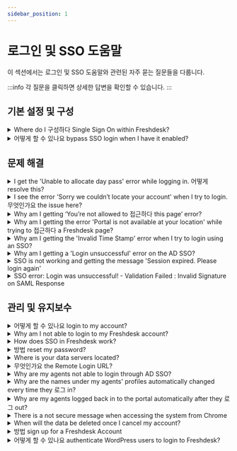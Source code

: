 ```yaml
---
sidebar_position: 1
---
```


# 로그인 및 SSO 도움말

이 섹션에서는 로그인 및 SSO 도움말와 관련된 자주 묻는 질문들을 다룹니다.

:::info
각 질문을 클릭하면 상세한 답변을 확인할 수 있습니다.
:::


## 기본 설정 및 구성

<details>
<summary>Where do I 구성하다 Single Sign On within Freshdesk?</summary>

<p>Using Single Sign-On, your users could get automatically authenticated while logged in to your common Login option. For example, if you have a website or dashboard where your users log in and would like to use the same to access Freshdesk, you could make use of Single Sign-On.</p><p><br /></p><p dir="ltr">You could configure Single Sign-On within Freshdesk by going through your Freshworks Org page. You can access the Org page by clicking on the Freshworks switcher icon on the bottom left corner and click on Security under your Freshworks Org URL and turning on "Single-Sign-On". You could then choose between Simple or SAML SSO to proceed with the configuration.</p><p dir="ltr"><br /></p><p dir="ltr"><img src="#" style="width: auto;" class="fr-fic fr-fil fr-dib" /></p>

</details>

<details>
<summary>어떻게 할 수 있나요 bypass SSO login when I have it enabled?</summary>

You can make use of the companyname.freshdesk.com/login/normal and enter your valid Freshdesk credentials to access the account.

</details>


## 문제 해결

<details>
<summary>I get the 'Unable to allocate day pass' error while logging in. 어떻게 resolve this?</summary>

<div dir="ltr"><div style="box-sizing: border-box; color: rgb(24, 50, 71); font-family: -apple-system, &quot;system-ui&quot;, &quot;Segoe UI&quot;, Roboto, &quot;Helvetica Neue&quot;, Arial, sans-serif; font-size: 14px; font-weight: 400; text-align: start; text-indent: 0px;">If you have been added as an Occasional Agent in your account, and if your account does not have sufficient day passes to log in, you will encounter this error.<br /><br /><img src="#" class="fr-fic fr-fil fr-dib" style="box-sizing: border-box; border: 0px; max-width: 100%; cursor: pointer; padding: 0px 1px; margin-bottom: 5px; margin-left: 0px; display: block; text-align: left; color: rgb(0, 0, 0); font-family: -apple-system, &quot;system-ui&quot;, &quot;Segoe UI&quot;, Roboto, &quot;Helvetica Neue&quot;, Arial, sans-serif; font-size: 13px; font-weight: 400; text-indent: 0px; width: auto;" /></div><div style="box-sizing: border-box; color: rgb(24, 50, 71); font-family: -apple-system, &quot;system-ui&quot;, &quot;Segoe UI&quot;, Roboto, &quot;Helvetica Neue&quot;, Arial, sans-serif; font-size: 14px; font-weight: 400; text-align: start; text-indent: 0px;"><br style="box-sizing: border-box;"></div><div style="box-sizing: border-box; color: rgb(24, 50, 71); font-family: -apple-system, &quot;system-ui&quot;, &quot;Segoe UI&quot;, Roboto, &quot;Helvetica Neue&quot;, Arial, sans-serif; font-size: 14px; font-weight: 400; text-align: start; text-indent: 0px;">You can get in touch with your Account Administrators, and they can assist you in purchasing day passes for logging in. A new day pass can be added to your account from within <strong>Admin &gt; Account &gt; Day passes</strong>. You can also view the day pass Usage History on the same page.</div><p ><br /></p><p ><img src="#" style="width: auto;" class="fr-fic fr-fil fr-dib" /></p></div>

</details>

<details>
<summary>I see the error 'Sorry we couldn’t locate your account' when I try to login. 무엇인가요 the issue here?</summary>

<div dir="ltr"><p><span id="docs-internal-guid-e1461b2d-621d-d933-7a1a-ee5196441987"><span style="font-family: Arial; color: rgb(0, 0, 0); white-space: pre-wrap;"><span dir="ltr" style="font-size: medium;">If the email address that was entered for login, is not an agent/contact in the account, then this error would be displayed. You could sign up for a new account, using the Sign Up option on the Portal, or ask to be added as an Agent from under <strong>Admin &gt;Team &gt; Agents</strong> in your account. Once this is done, you could log in to your Freshdesk Account.</span></span></span></p><p><br /></p><p><span><span style="font-family: Arial; color: rgb(0, 0, 0); white-space: pre-wrap;"><span style="font-size: medium;">If you continue to face issues with login, reach out to Freshdesk support through support@freshdesk.com to know the Agents on your Freshdesk account and we would assist you in getting over this instance.</span></span></span></p></div>

</details>

<details>
<summary>Why am I getting ‘You’re not allowed to 접근하다 this page’ error?</summary>

<p dir="ltr" style="line-height: 1.38; margin-bottom: 0pt;"><span dir="ltr" style="font-size: 12pt; font-family: &quot;Helvetica Neue&quot;; color: rgb(14, 16, 26); font-weight: 400;">You will encounter the error ‘</span><span style="font-family: Helvetica Neue;"><span style="font-size: 12pt; color: rgb(0, 0, 0); font-weight: 400; font-family: &quot;Helvetica Neue&quot;;">You’re not allowed to access this page</span><span style="font-size: 12pt; color: rgb(14, 16, 26); font-weight: 400; font-family: &quot;Helvetica Neue&quot;;">,’ if you click on a link you don’t have access to or do not have the right to view. Let us consider the following scenarios.</span><br style="font-family: &quot;Helvetica Neue&quot;;"><br style="font-family: &quot;Helvetica Neue&quot;;"></span></p><p dir="ltr" style="line-height: 1.38; margin-bottom: 0pt; font-family: &quot;Helvetica Neue&quot;;"><span style="font-family: Helvetica Neue;"><a href="https://docs.google.com/document/d/1TkgdOi7mpoUrb-i9DH2VbF-eSPoJ5g91BYqgf1wN4ws/edit#heading=h.yrkszl4y4q1j" style="font-family: &quot;Helvetica Neue&quot;;"></a></span></p><p style="margin-left: 40px; font-family: &quot;Helvetica Neue&quot;;"><span style="font-family: Helvetica Neue;"><a dir="ltr" href="#Error-displayed-for-agents" style="font-family: &quot;Helvetica Neue&quot;;"><span style="font-size: 16px; font-family: &quot;Helvetica Neue&quot;;">Error displayed for agents</span></a></span></p><p style="margin-left: 40px; font-family: &quot;Helvetica Neue&quot;;"><span style="font-family: Helvetica Neue;"><a dir="ltr" href="#Error-displayed-for-customers" style="font-family: &quot;Helvetica Neue&quot;;"><span style="font-size: 16px; font-family: &quot;Helvetica Neue&quot;;">Error displayed for customers</span></a></span></p><p dir="ltr" style="line-height: 1.38; margin-bottom: 0pt; font-family: &quot;Helvetica Neue&quot;;"><span style="font-family: Helvetica Neue;"><br style="font-family: &quot;Helvetica Neue&quot;;"></span></p><h3 dir="ltr" style="line-height: 1.38; margin-bottom: 4pt; font-family: &quot;Helvetica Neue&quot;;"><span style="font-family: Helvetica Neue;"><span style="font-size: 18px; color: rgb(0, 0, 0); font-weight: 400; font-family: &quot;Helvetica Neue&quot;;"><strong style="font-family: &quot;Helvetica Neue&quot;;">Error displayed for agents</strong></span></span></h3><p dir="ltr" style="line-height: 1.38; margin-bottom: 0pt; font-family: &quot;Helvetica Neue&quot;;"><span style="font-family: Helvetica Neue;"><span style="font-size: 12pt; color: rgb(14, 16, 26); font-weight: 400; font-family: &quot;Helvetica Neue&quot;;">If you are an agent and receive this error message after you click on a ticket to view its details, you do not have permission to view the ticket. Please check if you have the correct ticket scope (Group level or Global access) under the Agents page.</span><br style="font-family: &quot;Helvetica Neue&quot;;"><br style="font-family: &quot;Helvetica Neue&quot;;"></span></p><h3 dir="ltr" style="line-height: 1.38; margin-bottom: 4pt; font-family: &quot;Helvetica Neue&quot;;"><span style="font-family: Helvetica Neue;"><span style="font-size: 18px; color: rgb(0, 0, 0); font-weight: 400; font-family: &quot;Helvetica Neue&quot;;"><strong style="font-family: &quot;Helvetica Neue&quot;;">Error displayed for customers</strong></span></span></h3><p dir="ltr" style="line-height: 1.38; margin-bottom: 0pt; font-family: &quot;Helvetica Neue&quot;;"><span style="font-family: Helvetica Neue;"><span style="font-size: 12pt; color: rgb(14, 16, 26); font-weight: 400; font-family: &quot;Helvetica Neue&quot;;">As a customer, when you click on the URL of a solution article displayed only to a specific company (Restricted Access) and you are not part of that company, then this error would appear.&nbsp;</span></span></p><p dir="ltr" style="line-height: 1.38; margin-bottom: 0pt; font-family: &quot;Helvetica Neue&quot;;"><span style="font-family: Helvetica Neue;"><span style="font-size: 12pt; color: rgb(14, 16, 26); font-weight: 400; font-family: &quot;Helvetica Neue&quot;;">&nbsp;</span></span></p><p dir="ltr" style="line-height: 1.38; margin-bottom: 0pt;"><span style="font-family: Helvetica Neue;"><span style="font-size: 12pt; color: rgb(14, 16, 26); font-weight: 400; font-family: &quot;Helvetica Neue&quot;;">Please reach out to&nbsp;</span><a href="mailto:support@freshdesk.com" style="font-family: &quot;Helvetica Neue&quot;;"><span style="font-size: 12pt; color: rgb(17, 85, 204); font-weight: 400; text-decoration-skip-ink: none; font-family: &quot;Helvetica Neue&quot;;">support@freshdesk.com</span></a></span><span dir="ltr" style="font-size: 12pt; font-family: &quot;Helvetica Neue&quot;; color: rgb(14, 16, 26); font-weight: 400;">&nbsp;if the error appears in scenarios other than those mentioned above.</span></p>

</details>

<details>
<summary>Why am I getting the error 'Portal is not available at your location' while trying to 접근하다 a Freshdesk page?</summary>

<div dir="ltr"><p dir="ltr"><br /></p><p dir="ltr">The error message "Portal is not available at your location" typically occurs when you try to access a Freshdesk page, but the page is restricted or not accessible from your current location. There are several possible reasons for this error:</p><ul><li>Geographical Restrictions: Some Freshdesk pages or features may have geographical restrictions, and they may not be available in certain regions or countries due to legal or compliance reasons.</li><li>IP Restrictions: Your IP address might be from a location that is blocked or restricted from accessing specific Freshdesk pages or services.</li><li>Limited Access Permissions: Your user account or role might not have the necessary permissions to access the particular page you are trying to view.</li><li dir="ltr">Page Unavailability: The page you are trying to access could be temporarily unavailable due to maintenance or other technical issues.</li><li>Network or Firewall Restrictions: Your network or firewall settings could be preventing access to certain Freshdesk pages.</li></ul><p><br /></p><p dir="ltr">To resolve the issue:</p><ul><li dir="ltr">Check Permissions: Ensure that your user account has the appropriate permissions to access the page in question. If needed, contact your Freshdesk account administrator to verify and adjust your permissions.</li><li>Verify Page Availability: Confirm if the page you are trying to access is indeed available and not undergoing maintenance or restricted for specific locations.</li><li>Check Network Settings: If you are accessing Freshdesk from a workplace or public network, check if any network or firewall settings are blocking access to the page.</li><li>Use a VPN: If the page is restricted in your current location, you can try using a virtual private network (VPN) to access Freshdesk from a different location.</li><li dir="ltr">Contact Freshdesk Support: It will be shown if your account has the IP whitelisting feature enabled or if your IP has been blocked. If the issue persists, reach out to Freshdesk support with your Public IP address for assistance. They can investigate the specific error and provide further guidance to resolve the problem.</li></ul><p><br /></p><p dir="ltr">In case of the latter, please contact Freshdesk support with your Public IP address and we would assist you further regarding this instance.</p></div>

</details>

<details>
<summary>Why am I getting the 'Invalid Time Stamp' error when I try to login using an SSO?</summary>

<p style=""><span style="font-size: 16px;">You will be prompted with <strong>'Invalid Time Stamp</strong>' error when the difference between the UTC timestamp generated by your server and ours is more than 30 seconds. Ensuring that your servers stay in sync with the NTP server (<a href="https://en.wikipedia.org/wiki/Network_Time_Protocol" rel="noreferrer" target="_blank">https://en.wikipedia.org/wiki/Network_Time_Protocol</a>) will sort out this issue.</span></p><p style=""><br /></p><p style=""><span style="font-size: 16px;">If you continue to face issues, kindly write to <strong>support@freshdesk.com</strong> and one of our agents will assist you further.</span></p><p style=""><br /></p><p style=""><br /></p><p style=""><span style="font-size: 16px;"><br /></span></p>

</details>

<details>
<summary>Why am I getting a 'Login unsuccessful' error on the AD SSO?</summary>

<p><span style="font-size: 16px;">This error message denoting authentication failure would be because of an error in setting up the SSO. To analyse this, we would require the debug log. Please enter <span style="font-size: 16px;"><strong>?debug=1 </strong>at</span> the end of the URL that is generated, to retrieve the debug log<strong>. </strong></span></p><p><span style="font-size: 16px;"><br /></span></p><p><span style="font-size: 16px;">Also, please check the constructed URL after the login, to see if the Hash is generated or not. </span></p><p><span style="font-size: 16px;"><br /></span></p><p style=""><span style="font-size: 16px;">If the issue persists, please send an email to </span><a href="mailto:support@freshdesk.com" target="_blank"><span style="font-size: 16px;">support@freshdesk.com</span></a><span style="font-size: 16px;">.</span></p>

</details>

<details>
<summary>SSO is not working and getting the message 'Session expired. Please login again'</summary>

<p><span rel="tempredactor">We use the UTC timestamp to generate the hash for validation. Before we were allowing the hash to be valid for 30 minutes, but now we have updated it to be valid for 30 seconds alone. Please check if your SSO server is in sync with the UTC time.</span></p><p><span rel="tempredactor"><br /></span><span rel="tempredactor">If your server is in sync, and you're still getting the session expired error, please drop an email to support@freshdesk.com.</span></p><p><br /></p>

</details>

<details>
<summary>SSO error: Login was unsuccessful! - Validation Failed : Invalid Signature on SAML Response</summary>

<p style="margin-bottom: 0cm; margin-left: 0cm; font-size: 16px; font-family: Calibri, sans-serif; line-height: 115%;"><span style="font-size: 18px; line-height: 115%; font-family: &quot;Helvetica Neue&quot;; color: black;">This error occurs when there is a mismatch in the signature.&nbsp;</span></p><p style="margin-bottom: 0cm; margin-left: 0cm; font-size: 18px; font-family: Calibri, sans-serif; line-height: 115%;"><span style="font-size: 18px;"><span style="line-height: 115%; font-family: &quot;Helvetica Neue&quot;; color: black;">&nbsp;</span></span></p><p style="margin-bottom: 0cm; margin-left: 0cm; font-size: 18px; font-family: Calibri, sans-serif; line-height: 115%;"><span style="font-size: 18px;"><span style="line-height: 115%; font-family: &quot;Helvetica Neue&quot;; color: black;">To extract the SHA signature from Google,</span></span></p><ol style="margin-bottom: 0cm;" type="disc"><li style="margin-bottom: 0cm; margin-left: 0cm; font-size: 18px; font-family: Calibri, sans-serif; color: black; line-height: 115%;"><span style="font-size: 18px;"><span style="line-height: 115%; font-family: &quot;Helvetica Neue&quot;;">In the Google Admin console, navigate to Security &gt; Set up single sign on and click on the download Certificate.</span></span></li><li style="margin-bottom: 0cm; margin-left: 0cm; font-size: 18px; font-family: Calibri, sans-serif; color: black; line-height: 115%;"><span style="font-size: 18px;"><span style="line-height: 115%; font-family: &quot;Helvetica Neue&quot;;">Open the downloaded .pem extension file using notepad/sublime text editor.</span></span><br /><br /></li><li style="margin-bottom: 0cm; margin-left: 0cm; font-size: 18px; font-family: Calibri, sans-serif; color: black; line-height: 115%;"><span style="font-size: 18px;"><span style="line-height: 115%; font-family: &quot;Helvetica Neue&quot;;">Copy the certificate from the notepad/sublime text-editor and paste it in the X.509 certificate section in <a href="https://www.samltool.com/fingerprint.php"><span style="color: rgb(44, 92, 197);">https://www.samltool.com/fingerprint.php</span></a></span></span><br /><br /></li><li style="margin-bottom: 0cm; margin-left: 0cm; font-size: 18px; font-family: Calibri, sans-serif; color: black; line-height: 115%;"><span style="font-size: 18px;"><span style="line-height: 115%; font-family: &quot;Helvetica Neue&quot;;">Make sure that you’ve selected SHA256 as the algorithm and click on calculate fingerprint.</span></span><br /><br /></li><li style="margin-bottom: 0cm; margin-left: 0cm; font-size: 16px; font-family: Calibri, sans-serif; color: black; line-height: 115%;"><span style="font-size: 18px; line-height: 115%; font-family: &quot;Helvetica Neue&quot;;">Enter the key displayed in the formatted fingerprint text box in your Freshdesk account under Admin &gt; Security &gt; SAML &gt;Security Certificate Fingerprint &gt; Save.</span></li></ol>

</details>


## 관리 및 유지보수

<details>
<summary>어떻게 할 수 있나요 login to my account?</summary>

<p style="">You can login to your Freshdesk account using the Login option at the top-right on your Freshdesk Portal, which will be available in the URL <strong>yourcompanyname.freshdesk.com</strong>. </p><p><br /></p><p style="">This will take you to the login page where you can use your login credentials - email address and password, to access the helpdesk.</p><p style=""><br /></p><p style="">You can also login from <a href="https://freshdesk.com/login" rel="noreferrer">https://freshdesk.com/login</a>.</p>

</details>

<details>
<summary>Why am I not able to login to my Freshdesk account?</summary>

<p dir="ltr"><span dir="ltr" style="font-family: &quot;Helvetica Neue&quot;; font-size: 16px;">There could be several reasons why you're unable to log in to your Freshdesk account. Here are some common issues and their solutions:</span></p><p style="font-family: &quot;Helvetica Neue&quot;; font-size: 16px;"><br /></p><ul><li style="font-family: &quot;Helvetica Neue&quot;; font-size: 16px;"><span style="font-size: 16px;"><span style="font-family: Helvetica Neue;"><strong dir="ltr">Incorrect Credentials:</strong> Double-check that you're entering the correct email and password. Make sure there are no typos or extra spaces.</span></span></li><li style="font-family: &quot;Helvetica Neue&quot;; font-size: 16px;"><span style="font-size: 16px;"><span dir="ltr" style="font-family: Helvetica Neue;"><strong>Password Reset:</strong> If you've forgotten your password, use the "Forgot Password" link on the login page to reset it.&nbsp;</span></span>If you're not receiving the password reset email for your Freshdesk account, here are some steps you can take to resolve the issue:<ul style="list-style-type: circle;"><li dir="ltr" style="font-family: &quot;Helvetica Neue&quot;; font-size: 16px;"><strong>Check Spam/Junk Folder:</strong> Sometimes, password reset emails can be filtered into your spam or junk folder. Make sure to check these folders in your email account.</li><li dir="ltr" style="font-family: &quot;Helvetica Neue&quot;; font-size: 16px;"><strong>Verify Email Address:</strong> Ensure that you're entering the correct email address associated with your Freshdesk account. A typo can prevent the email from being sent to the correct address.</li><li dir="ltr" style="font-family: &quot;Helvetica Neue&quot;; font-size: 16px;"><strong>Resend the Email:</strong> Try requesting the password reset email again. Sometimes, there might be a delay, or the email might not have been sent properly the first time.</li><li dir="ltr" style="font-family: &quot;Helvetica Neue&quot;; font-size: 16px;"><strong>Whitelist Freshdesk Email Address:</strong> Add the Freshdesk email address (usually support@freshdesk.com or similar) to your email contacts or whitelist to ensure it doesn't get blocked by your email provider.</li><li dir="ltr" style="font-family: &quot;Helvetica Neue&quot;; font-size: 16px;"><strong>Check Email Filters:</strong> Ensure that you don't have any email filters set up that might be redirecting the password reset email to another folder or automatically deleting it.</li></ul></li><li style="font-family: &quot;Helvetica Neue&quot;; font-size: 16px;"><span style="font-size: 16px;"><span style="font-family: Helvetica Neue;"><strong>Account Locked:</strong> After multiple failed login attempts, your account might be temporarily locked. Wait for a while and try again or contact your admin.</span></span></li><li style="font-family: &quot;Helvetica Neue&quot;; font-size: 16px;"><span style="font-size: 16px;"><span dir="ltr" style="font-family: Helvetica Neue;"><strong>Browser Issues:</strong> Clear your browser cache and cookies, or try logging in from a different device/browser.</span></span></li><li style="font-family: &quot;Helvetica Neue&quot;; font-size: 16px;"><span style="font-size: 16px;"><span style="font-family: Helvetica Neue;"><strong>Network Issues:&nbsp;</strong>Ensure you have a stable internet connection. Sometimes network issues can prevent successful login attempts.</span></span></li><li style="font-family: &quot;Helvetica Neue&quot;; font-size: 16px;"><span style="font-size: 16px;"><span style="font-family: Helvetica Neue;"><strong>Account Deactivation:</strong> Check if your account has been deactivated or suspended. Contact your Freshdesk admin or support for assistance.</span></span></li><li style="font-family: &quot;Helvetica Neue&quot;; font-size: 16px;"><span style="font-size: 16px;"><span style="font-family: Helvetica Neue;"><strong>Two-Factor Authentication:</strong> If two-factor authentication is enabled, ensure you're entering the correct verification code sent to your email or mobile device.</span></span></li></ul><p style="font-family: &quot;Helvetica Neue&quot;; font-size: 16px;"><span style="font-size: 16px;"><span style="font-family: Helvetica Neue;"><br style="font-family: &quot;Helvetica Neue&quot;;"></span></span></p><p class="p1" style="font-kerning: auto; font-optical-sizing: auto; font-feature-settings: normal; font-variation-settings: normal; font-stretch: normal; line-height: normal; font-family: &quot;Helvetica Neue&quot;; font-size: 16px;"><span style="font-family: Helvetica Neue;"><span style="font-size: 16px; font-family: &quot;Helvetica Neue&quot;;"><strong style="font-family: &quot;Helvetica Neue&quot;;">Contact customer support:</strong> If you've tried all of the above and still can't log in, please reach out to <a href="mailto:support@freshdesk.com" style="font-family: &quot;Helvetica Neue&quot;;"><span class="s1" style="color: rgb(220, 161, 13); font-family: &quot;Helvetica Neue&quot;;">support@freshdesk.com</span></a> with the following details,</span></span></p><ul class="ul1" style="font-size: medium;"><li class="li1" style="font-kerning: auto; font-optical-sizing: auto; font-feature-settings: normal; font-variation-settings: normal; font-stretch: normal; line-height: normal; font-family: &quot;Helvetica Neue&quot;; font-size: 16px;"><span style="font-family: Helvetica Neue;"><span style="font-size: 16px; font-family: &quot;Helvetica Neue&quot;;">Account URL to which you're trying to log in, and&nbsp;</span></span></li><li class="li1" style="font-kerning: auto; font-optical-sizing: auto; font-feature-settings: normal; font-variation-settings: normal; font-stretch: normal; line-height: normal; font-family: &quot;Helvetica Neue&quot;; font-size: 16px;"><span style="font-family: Helvetica Neue;"><span dir="ltr" style="font-size: 16px;">Error message screenshot/video grab highlighting what happens when you try to log in to your account</span></span></li></ul><p><br /></p>

</details>

<details>
<summary>How does SSO in Freshdesk work?</summary>

<p>The Single Sign-On capability in Freshdesk lets the users arriving at your support portal login with their credentials saved on your database. </p><p><br /></p><p>This saves them the time and effort involved in creating a separate account for your support portal. You can also set up an<a href="https://support.freshdesk.com/support/solutions/articles/31166-single-sign-on-remote-authentication-in-freshdesk" rel="noreferrer noopener"></a><strong><a href="https://support.freshdesk.com/support/solutions/articles/31166-single-sign-on-remote-authentication-in-freshdesk" rel="noreferrer noopener"></a><a href="https://support.freshdesk.com/support/solutions/articles/50000001658-single-sign-on-in-freshdesk">SSO mechanism </a></strong>to validate users trying to log into your portal for Freshdesk using a locally hosted script. These could be the users who already have an account in your web application or whose information you have stored in your internal application like ActiveDirectory.</p><p><br /></p>

</details>

<details>
<summary>방법 reset my password?</summary>

<ul ><li >Type your URL in the address bar, hit enter and select Login. Then choose the option <strong >Are you an Agent? Login here</strong> and it will redirect you to the Freshworks page.&nbsp;</li><li >Select <strong >Forgot password</strong> option, enter your email address and a password reset link will be sent to your email.&nbsp;</li><li >Reset the password using the link and you can log in to the account.</li></ul><p ><br /></p><p >Please reach out to <em >support@freshdesk.com</em> for further help and clarifications.</p><p ><br /></p><p dir="ltr" style="line-height: 1.38; margin-bottom: 0pt;">If your customers are facing login issues, here's how you can reset their password</p><p dir="ltr" style="line-height: 1.38; margin-bottom: 0pt;"><a href="If%20your%20customers%20are%20facing%20login%20issues,%20here">https://www.youtube.com/watch?v=oJTcbYch5T8&amp;list=PLsYJ3BsyR4qGFujlW0iDtOBOf4IPVsAqt&amp;index=2</a></p>

</details>

<details>
<summary>Where is your data servers located?</summary>

<p dir="ltr">Our Data Centres are located in the US, EEA, UAE, IND, and AU. To learn more about our Data hosting you, refer to <a href="https://www.freshworks.com/privacy/data-hosting/" rel="noreferrer">https://www.freshworks.com/privacy/data-hosting/</a><br /><br />You can choose your preferred data location when you sign up for your account.</p><p dir="ltr"><img src="#" style="width: 339px; max-width: 100%;" class="fr-fil fr-dib fr-bordered" /></p><p dir="ltr"><br />If there are any specific regulatory requirements and performance considerations, and you are looking to migrate your data to a different data center region, contact <a href="mailto:support@freshdesk.com">support@freshdesk.com</a>.</p>

</details>

<details>
<summary>무엇인가요 the Remote Login URL?</summary>

<p style=""><span style="font-size: 16px;">While setting up an SSO, the users would have to login from a common login URL, to be authenticated using SSO. The Remote Login URL is that URL to which your users would be redirected when they hit the Login button on your portal after you have set up an SSO.</span></p><p style=""><br /></p><p style=""><span style="font-size: 16px;">You would have to update this field with the common login URL, while setting up SSO for your Freshdesk Account.</span></p>

</details>

<details>
<summary>Why are my agents not able to login through AD SSO?</summary>

<p style=""><span style="font-size: 16px;">Please check if the agent who is logging in is using their email address which is part of the AD. Also, if they are a user on the AD, you would have to make sure if their user profile on the AD has permissions to use SSO. </span><span style="font-size: 16px;"></span><span style="font-size: 16px;">The email address from your AD is the parameter that Freshdesk checks while authenticating the login, to locate their profile on Freshdesk.</span></p><p style=""><br /></p><p style=""><br /></p>

</details>

<details>
<summary>Why are the names under my agents' profiles automatically changed every time they 로그 in?</summary>

<p style=""><span style="font-size: 16px;">After every login with an SSO, Freshdesk will sync the name of the agents with the names in your SSO database. Hence, the names in Freshdesk would automatically be updated. </span></p><p><span style="font-size: 16px;"><br /></span></p><p style=""><span style="font-size: 16px;">To fix this, please check how the names of the agents are configured on your SSO database.</span></p><p><span style="font-size: 16px;"><br /></span></p><p style=""><span style="font-size: 16px;">Also, we support UTF-8 encoded special characters only; so if the name contains any unsupported special characters, we would change it to the English equivalent.</span></p><p style=""><br /></p><p style=""><span style="font-size: 16px;"><br /></span></p>

</details>

<details>
<summary>Why are my agents logged back in to the portal automatically after they 로그 out?</summary>

<p style=""><span style="font-size: 16px;">This would be because of an incorrect <strong>Remote Logout URL</strong>.<strong></strong>If you have entered the login page of the portal as the Remote Logout URL, please have that modified and give this another try.</span></p><p style=""><br /></p><p style=""><span style="font-size: 16px;"><br /></span></p>

</details>

<details>
<summary>There is a not secure message when accessing the system from Chrome</summary>

<p><span style="font-size: 16px;"><span dir="ltr" style="font-family: Helvetica,sans-serif;">If this is happening for your vanity URL, then you have to set up an SSL certificate for your custom domain. </span></span></p><p><span style="font-size: 16px;"><span style="font-family: Helvetica,sans-serif;"><br /></span></span></p><p><span style="font-size: 16px;"><span dir="ltr" style="font-family: Helvetica,sans-serif;">SSL options for custom domains are available from the Blossom Plan. Please write to us at <strong>support@freshdesk.com</strong>, and our support team will help you in obtaining the SSL certificate.. </span></span></p><p><span style="font-size: 16px;"><span style="font-family: Helvetica,sans-serif;"><br style="box-sizing: border-box;">Once you receive the email, please follow the instructions to confirm your request for an SSL certificate. </span></span></p><p><span style="font-size: 16px;"><span style="font-family: Helvetica,sans-serif;"><br style="box-sizing: border-box;"></span></span></p><p><span style="font-size: 16px;"><span style="font-family: Helvetica,sans-serif;">Click <a href="https://support.freshdesk.com/en/support/solutions/articles/90479-configuring-a-custom-ssl-certificate-for-your-support-portal" rel="noreferrer" target="_blank">here</a> to read more on Configuring a custom SSL certificate for your support portal.</span></span></p><p class="attachment-thumb ember-view" style='box-sizing: border-box; word-break: normal; overflow-wrap: break-word; font-size: 13px; line-height: 18px; color: rgb(24, 50, 71); font-family: -apple-system, system-ui, "Segoe UI", Roboto, "Helvetica Neue", Arial, sans-serif; font-weight: 400; text-align: start; text-indent: 0px;'><span style="font-family: Helvetica, sans-serif; font-size: 16px;"><br class="Apple-interchange-newline"></span></p><p><br /></p>

</details>

<details>
<summary>When will the data be deleted once I cancel my account?</summary>

<p dir="ltr">When an account is deleted, all associated data is destroyed within 14 days.</p>

</details>

<details>
<summary>방법 sign up for a Freshdesk Account</summary>

To open or create a Freshdesk account, start with the free trial at <a href="https://freshdesk.com/signup" rel="noreferrer">https://freshdesk.com/signup</a>

</details>

<details>
<summary>어떻게 할 수 있나요 authenticate WordPress users to login to Freshdesk?</summary>

<p style="text-align: justify;">You can set up single sign-on for your WordPress users to easily log in to Freshdesk using the Freshdesk plugin for WordPress.</p><p style="text-align: justify;"><br /></p><p dir="ltr" style="text-align: justify;">You can use the plugin to enable your users to seamlessly and securely log in to Freshdesk. To do so, you first need to install the <a href="https://wordpress.org/plugins/freshdesk-support/" rel="noopener noreferrer" target="_blank">Freshdesk WordPress plugin</a>. You can install the plugin from the plugins directory if your site runs on self-hosted WordPress. If you use WordPress.com, you need to be on the <a href="https://wordpress.com/pricing/" rel="noreferrer" target="_blank">Business plan or above</a> to install this plugin. </p><p style="text-align: justify;"><br /></p><p dir="ltr" style="text-align: justify;">Click here to read a step-by-step guide on <a href="https://support.freshdesk.com/en/support/solutions/articles/50000001053" rel="noreferrer" target="_blank">authenticating WordPress users into your Freshdesk account</a> in more detail.</p>

</details>

